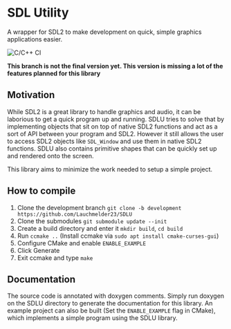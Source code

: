 # SDL Utility
A wrapper for SDL2 to make development on quick, simple graphics applications easier.

![C/C++ CI](https://github.com/Lauchmelder23/SDLU/workflows/C/C++%20CI/badge.svg?branch=development)

**This branch is not the final version yet. This version is missing a lot of the features planned for this library**

## Motivation
While SDL2 is a great library to handle graphics and audio, it can be laborious to get a quick program up and running. SDLU tries to solve that by implementing objects that sit on top of native SDL2 functions and act as a sort of API between your program and SDL2. However it still allows the user to access SDL2 objects like `SDL_Window` and use them in native SDL2 functions. SDLU also contains primitive shapes that can be quickly set up and rendered onto the screen.

This library aims to minimize the work needed to setup a simple project.

## How to compile
1. Clone the development branch `git clone -b development https://github.com/Lauchmelder23/SDLU`
2. Clone the submodules `git submodule update --init`
3. Create a build directory and enter it `mkdir build`, `cd build`
4. Run `ccmake ..` (Install ccmake via `sudo apt install cmake-curses-gui`)
5. Configure CMake and enable `ENABLE_EXAMPLE`
6. Click Generate
7. Exit ccmake and type `make`

## Documentation
The source code is annotated with doxygen comments. Simply run doxygen on the SDLU directory to generate the documentation for this library. An example project can also be built (Set the `ENABLE_EXAMPLE` flag in CMake), which implements a simple program using the SDLU library.

